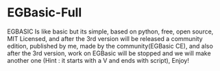 # EGBasic-Full
EGBASIC Is like basic but its simple, based on python, free, open source, MIT Licensed, and after the 3rd version will be released a community edition, published by me, made by the community(EGBasic CE), and also after the 3rd version, work on EGBasic will be stopped and we will make another one (Hint : it starts with a V and ends with script), Enjoy!
